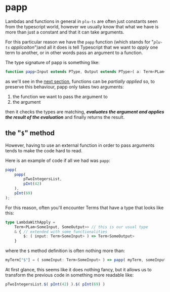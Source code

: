 # papp

Lambdas and functions in general in `plu-ts` are often just constants seen from the typescript world, however we usually know that what we have is more than just a constant and that it can take arguments.

For this particular reason we have the `papp` function (which stands  for  "*`plu-ts` applicaiton*")and all it does is tell Typescript that we want to *apply* one term to another, or in other words pass an argument to a function.

The type signature of papp is something like:
```ts
function papp<Input extends PType, Output extends PType>( a: Term<PLam<Input,Output>>, b: Term<Input> ): Term<Output>
```

as we'll see in the [next section](./partial_application.md), functions can be _partially applied_ so, to preserve this behaviour, papp only takes two arguments:

1) the function we want to pass the argument to
2) the argument

then it checks the types are matching, **_evaluates the argument and applies the result of the evaluation_** and finally returns the result.

## the "`$`" method

However, having to use an external function in order to pass arguments tends to make the code hard to read.

Here is an example of code if all we had was `papp`:
```ts
papp(
    papp(
        pTwoIntegersList,
        pInt(42)
    ),
    pInt(69)
);
```

For this reason, often you'll encounter Terms that have a type that looks like this:
```ts
type LambdaWithApply =
    Term<PLam<SomeInput, SomeOutput>> // this is our usual type
    & { // extended with some functionalities
        $: ( input: Term<SomeInput> ) => Term<SomeOutput>
    }
```

where the `$` method definition is often nothing more than:
```ts
myTerm["$"] = ( someInput: Term<SomeInput> ) => papp( myTerm, someInput );
```

At first glance, this seems like it does nothing fancy, but it allows us to transform the previous code in something more readable like:
```ts
pTwoIntegersList.$( pInt(42) ).$( pInt(69) )
```
